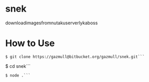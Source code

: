 # snek

downloadimagesfromnutakuserverlykaboss

# How to Use
```
$ git clone https://gazmull@bitbucket.org/gazmull/snek.git```
```
$ cd snek```
```
$ node .```